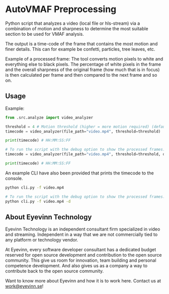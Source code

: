 # AutoVMAF Preprocessing

Python script that analyzes a video (local file or hls-stream) via a combination of motion and sharpness to determine the most suitable section to be used for VMAF analysis.

The output is a time-code of the frame that contains the most motion and finer details. This can for example be confetti, particles, tree leaves, etc.

Example of a processed frame:
The tool converts motion pixels to white and everything else to black pixels.
The percentage of white pixels in the frame and the overall sharpness of the original frame (how much that is in focus) is then calculated per frame and then compared to the next frame and so on.

## Usage

Example:

```python
from .src.analyze import video_analyzer

threshold = 4 # Motion threshold (higher = more motion required) (default: 4 max: 255)
timecode = video_analyzer(file_path="video.mp4", threshold=threshold)

print(timecode) # HH:MM:SS:FF

# To run the script with the debug option to show the processed frames:
timecode = video_analyzer(file_path="video.mp4", threshold=threshold, debug_video=True)

print(timecode) # HH:MM:SS:FF
```

An example CLI have also been provided that prints the timecode to the console.

```bash
python cli.py -f video.mp4

# To run the script with the debug option to show the processed frames:
python cli.py -f video.mp4 -d
```

## About Eyevinn Technology

Eyevinn Technology is an independent consultant firm specialized in video and streaming. Independent in a way that we are not commercially tied to any platform or technology vendor.

At Eyevinn, every software developer consultant has a dedicated budget reserved for open source development and contribution to the open source community. This give us room for innovation, team building and personal competence development. And also gives us as a company a way to contribute back to the open source community.

Want to know more about Eyevinn and how it is to work here. Contact us at work@eyevinn.se!
